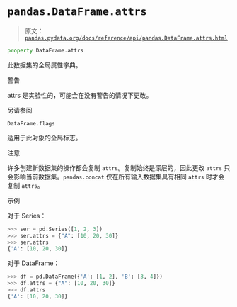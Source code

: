 # `pandas.DataFrame.attrs`

> 原文：[`pandas.pydata.org/docs/reference/api/pandas.DataFrame.attrs.html`](https://pandas.pydata.org/docs/reference/api/pandas.DataFrame.attrs.html)

```py
property DataFrame.attrs
```

此数据集的全局属性字典。

警告

attrs 是实验性的，可能会在没有警告的情况下更改。

另请参阅

`DataFrame.flags`

适用于此对象的全局标志。

注意

许多创建新数据集的操作都会复制 `attrs`。复制始终是深层的，因此更改 `attrs` 只会影响当前数据集。`pandas.concat` 仅在所有输入数据集具有相同 `attrs` 时才会复制 `attrs`。

示例

对于 Series：

```py
>>> ser = pd.Series([1, 2, 3])
>>> ser.attrs = {"A": [10, 20, 30]}
>>> ser.attrs
{'A': [10, 20, 30]} 
```

对于 DataFrame：

```py
>>> df = pd.DataFrame({'A': [1, 2], 'B': [3, 4]})
>>> df.attrs = {"A": [10, 20, 30]}
>>> df.attrs
{'A': [10, 20, 30]} 
```
